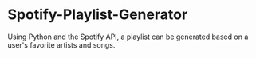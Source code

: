 # Spotify-Playlist-Generator
Using Python and the Spotify API, a playlist can be generated based on a user's favorite artists and songs.
